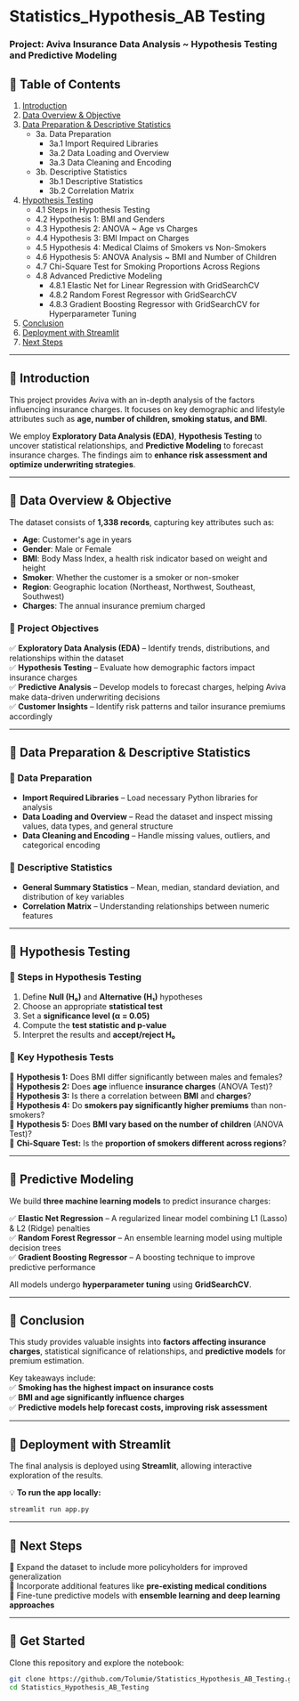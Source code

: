 
# **Statistics_Hypothesis_AB Testing**  
### **Project: Aviva Insurance Data Analysis ~ Hypothesis Testing and Predictive Modeling**  

## **📌 Table of Contents**  
1. [Introduction](#introduction)  
2. [Data Overview & Objective](#data-overview--objective)  
3. [Data Preparation & Descriptive Statistics](#data-preparation--descriptive-statistics)  
   - 3a. Data Preparation  
     - 3a.1 Import Required Libraries  
     - 3a.2 Data Loading and Overview  
     - 3a.3 Data Cleaning and Encoding  
   - 3b. Descriptive Statistics  
     - 3b.1 Descriptive Statistics  
     - 3b.2 Correlation Matrix  
4. [Hypothesis Testing](#hypothesis-testing)  
   - 4.1 Steps in Hypothesis Testing  
   - 4.2 Hypothesis 1: BMI and Genders  
   - 4.3 Hypothesis 2: ANOVA ~ Age vs Charges  
   - 4.4 Hypothesis 3: BMI Impact on Charges  
   - 4.5 Hypothesis 4: Medical Claims of Smokers vs Non-Smokers  
   - 4.6 Hypothesis 5: ANOVA Analysis ~ BMI and Number of Children  
   - 4.7 Chi-Square Test for Smoking Proportions Across Regions  
   - 4.8 Advanced Predictive Modeling  
     - 4.8.1 Elastic Net for Linear Regression with GridSearchCV  
     - 4.8.2 Random Forest Regressor with GridSearchCV  
     - 4.8.3 Gradient Boosting Regressor with GridSearchCV for Hyperparameter Tuning  
5. [Conclusion](#conclusion)  
6. [Deployment with Streamlit](#deployment-with-streamlit)  
7. [Next Steps](#next-steps)  

---

## **📌 Introduction**  
This project provides Aviva with an in-depth analysis of the factors influencing insurance charges. It focuses on key demographic and lifestyle attributes such as **age, number of children, smoking status, and BMI**.  

We employ **Exploratory Data Analysis (EDA)**, **Hypothesis Testing** to uncover statistical relationships, and **Predictive Modeling** to forecast insurance charges. The findings aim to **enhance risk assessment and optimize underwriting strategies**.  

---

## **📌 Data Overview & Objective**  
The dataset consists of **1,338 records**, capturing key attributes such as:  

- **Age**: Customer's age in years  
- **Gender**: Male or Female  
- **BMI**: Body Mass Index, a health risk indicator based on weight and height  
- **Smoker**: Whether the customer is a smoker or non-smoker  
- **Region**: Geographic location (Northeast, Northwest, Southeast, Southwest)  
- **Charges**: The annual insurance premium charged  

### **🔹 Project Objectives**  
✅ **Exploratory Data Analysis (EDA)** – Identify trends, distributions, and relationships within the dataset  
✅ **Hypothesis Testing** – Evaluate how demographic factors impact insurance charges  
✅ **Predictive Analysis** – Develop models to forecast charges, helping Aviva make data-driven underwriting decisions  
✅ **Customer Insights** – Identify risk patterns and tailor insurance premiums accordingly  

---

## **📌 Data Preparation & Descriptive Statistics**  
### **🔹 Data Preparation**  
- **Import Required Libraries** – Load necessary Python libraries for analysis  
- **Data Loading and Overview** – Read the dataset and inspect missing values, data types, and general structure  
- **Data Cleaning and Encoding** – Handle missing values, outliers, and categorical encoding  

### **🔹 Descriptive Statistics**  
- **General Summary Statistics** – Mean, median, standard deviation, and distribution of key variables  
- **Correlation Matrix** – Understanding relationships between numeric features  

---

## **📌 Hypothesis Testing**  
### **🔹 Steps in Hypothesis Testing**  
1. Define **Null (H₀)** and **Alternative (H₁)** hypotheses  
2. Choose an appropriate **statistical test**  
3. Set a **significance level (α = 0.05)**  
4. Compute the **test statistic and p-value**  
5. Interpret the results and **accept/reject H₀**  

### **🔹 Key Hypothesis Tests**  
📌 **Hypothesis 1:** Does BMI differ significantly between males and females?  
📌 **Hypothesis 2:** Does **age** influence **insurance charges** (ANOVA Test)?  
📌 **Hypothesis 3:** Is there a correlation between **BMI** and **charges**?  
📌 **Hypothesis 4:** Do **smokers pay significantly higher premiums** than non-smokers?  
📌 **Hypothesis 5:** Does **BMI vary based on the number of children** (ANOVA Test)?  
📌 **Chi-Square Test:** Is the **proportion of smokers different across regions**?  

---

## **📌 Predictive Modeling**  
We build **three machine learning models** to predict insurance charges:  

✅ **Elastic Net Regression** – A regularized linear model combining L1 (Lasso) & L2 (Ridge) penalties  
✅ **Random Forest Regressor** – An ensemble learning model using multiple decision trees  
✅ **Gradient Boosting Regressor** – A boosting technique to improve predictive performance  

All models undergo **hyperparameter tuning** using **GridSearchCV**.  

---

## **📌 Conclusion**  
This study provides valuable insights into **factors affecting insurance charges**, statistical significance of relationships, and **predictive models** for premium estimation.  

Key takeaways include:  
✅ **Smoking has the highest impact on insurance costs**  
✅ **BMI and age significantly influence charges**  
✅ **Predictive models help forecast costs, improving risk assessment**  

---

## **📌 Deployment with Streamlit**  
The final analysis is deployed using **Streamlit**, allowing interactive exploration of the results.  

💡 **To run the app locally:**  
```bash
streamlit run app.py
```

---

## **📌 Next Steps**  
🔹 Expand the dataset to include more policyholders for improved generalization  
🔹 Incorporate additional features like **pre-existing medical conditions**  
🔹 Fine-tune predictive models with **ensemble learning and deep learning approaches**  

---

## **🚀 Get Started**  
Clone this repository and explore the notebook:  
```bash
git clone https://github.com/Tolumie/Statistics_Hypothesis_AB_Testing.git
cd Statistics_Hypothesis_AB_Testing
```

